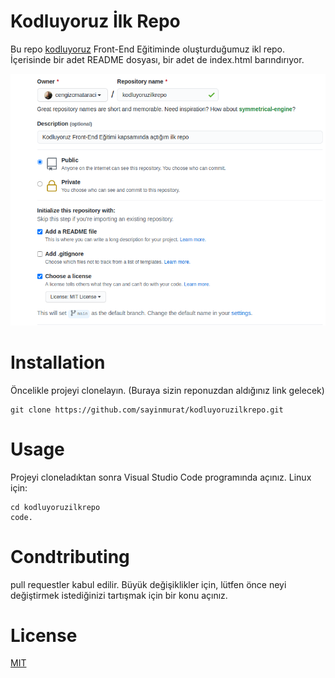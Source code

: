 # Kodluyoruz İlk Repo
Bu repo [kodluyoruz](https://patika.dev) Front-End Eğitiminde oluşturduğumuz ikl repo. İçerisinde bir adet README dosyası, bir adet de index.html barındırıyor.

![ilkrepo](https://raw.githubusercontent.com/Kodluyoruz/taskforce/2d6c8fa76d090437eccf5f375ef6eb99af397d84/git/odev1/figures/github.png)
# Installation
Öncelikle projeyi clonelayın. (Buraya sizin reponuzdan aldığınız link gelecek)

```
git clone https://github.com/sayinmurat/kodluyoruzilkrepo.git
```
# Usage
Projeyi cloneladıktan sonra Visual Studio Code programında açınız.
Linux için:
```
cd kodluyoruzilkrepo
code.
```
# Condtributing
pull requestler kabul edilir. Büyük değişiklikler için, lütfen önce neyi değiştirmek istediğinizi tartışmak için bir konu açınız.

# License
[MIT](https://github.com/sayinmurat/kodluyoruzilkrepo/blob/8742e0fe75f8df50baa502bc37bb8017ae3a55bc/LICENSE)
